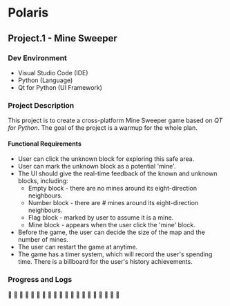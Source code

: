 # Polaris

## Project.1 - Mine Sweeper
### Dev Environment
* Visual Studio Code (IDE)
* Python (Language)
* Qt for Python (UI Framework)

### Project Description
This project is to create a cross-platform Mine Sweeper game based on *QT for Python*. The goal of the project is a warmup for the whole plan.


#### Functional Requirements
* User can click the unknown block for exploring this safe area.
* User can mark the unknown block as a potential 'mine'.
* The UI should give the real-time feedback of the known and unknown blocks, including:
  * Empty block - there are no mines around its eight-direction neighbours.
  * Number block - there are # mines around its eight-direction neighbours.
  * Flag block - marked by user to assume it is a mine.
  * Mine block - appears when the user click the 'mine' block.
* Before the game, the user can decide the size of the map and the number of mines.
* The user can restart the game at anytime.
* The game has a timer system, which will record the user's spending time. There is a billboard for the user's history achievements.

### Progress and Logs
:white_square_button: :black_square_button: :black_square_button: :black_square_button: :black_square_button: :black_square_button: :black_square_button: :black_square_button: :black_square_button: :black_square_button: :black_square_button: :black_square_button: :black_square_button: :black_square_button: :black_square_button: :black_square_button: :black_square_button: :black_square_button: :black_square_button: :black_square_button:
